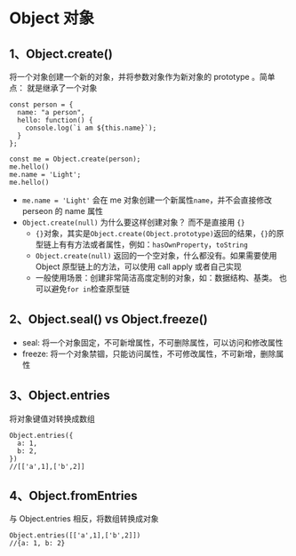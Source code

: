 # Object 对象

## 1、Object.create()

将一个对象创建一个新的对象，并将参数对象作为新对象的 prototype 。简单点： 就是继承了一个对象

```
const person = {
  name: "a person",
  hello: function() {
    console.log(`i am ${this.name}`);
  }
};

const me = Object.create(person);
me.hello()
me.name = 'Light';
me.hello()
```

- `me.name = 'Light'` 会在 me 对象创建一个新属性`name`，并不会直接修改 perseon 的 name 属性
- `Object.create(null)` 为什么要这样创建对象？ 而不是直接用 `{}`
  - `{}`对象，其实是`Object.create(Object.prototype)`返回的结果，`{}`的原型链上有有方法或者属性，例如：`hasOwnProperty`，`toString`
  - `Object.create(null)` 返回的一个空对象，什么都没有。如果需要使用 Object 原型链上的方法，可以使用 call apply 或者自己实现
  - 一般使用场景：创建非常简洁高度定制的对象，如：数据结构、基类。 也可以避免`for in`检查原型链

## 2、Object.seal() vs Object.freeze()

- seal: 将一个对象固定，不可新增属性，不可删除属性，可以访问和修改属性
- freeze: 将一个对象禁锢，只能访问属性，不可修改属性，不可新增，删除属性

## 3、Object.entries

将对象键值对转换成数组

```
Object.entries({
  a: 1,
  b: 2,
})
//[['a',1],['b',2]]
```

## 4、Object.fromEntries

与 Object.entries 相反，将数组转换成对象

```
Object.entries([['a',1],['b',2]])
//{a: 1, b: 2}
```
